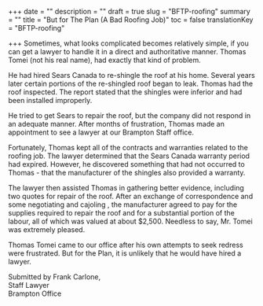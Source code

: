 +++
date = ""
description = ""
draft = true
slug = "BFTP-roofing"
summary = ""
title = "But for The Plan (A Bad Roofing Job)"
toc = false
translationKey = "BFTP-roofing"

+++
Sometimes, what looks complicated becomes relatively simple, if you can get a lawyer to handle it in a direct and authoritative manner. Thomas Tomei (not his real name), had exactly that kind of problem.

He had hired Sears Canada to re-shingle the roof at his home. Several years later certain portions of the re-shingled roof began to leak. Thomas had the roof inspected. The report stated that the shingles were inferior and had been installed improperly.

He tried to get Sears to repair the roof, but the company did not respond in an adequate manner. After months of frustration, Thomas made an appointment to see a lawyer at our Brampton Staff office.

Fortunately, Thomas kept all of the contracts and warranties related to the roofing job. The lawyer determined that the Sears Canada warranty period had expired. However, he discovered something that had not occurred to Thomas - that the manufacturer of the shingles also provided a warranty.

The lawyer then assisted Thomas in gathering better evidence, including two quotes for repair of the roof. After an exchange of correspondence and some negotiating and cajoling , the manufacturer agreed to pay for the supplies required to repair the roof and for a substantial portion of the labour, all of which was valued at about $2,500. Needless to say, Mr. Tomei was extremely pleased.

Thomas Tomei came to our office after his own attempts to seek redress were frustrated. But for the Plan, it is unlikeIy that he would have hired a lawyer.

Submitted by Frank Carlone,  
Staff Lawyer  
Brampton Office